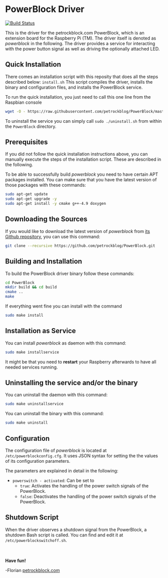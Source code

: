 PowerBlock Driver
=================

[![Build Status](https://travis-ci.org/petrockblog/PowerBlock.svg?branch=master)](https://travis-ci.org/petrockblog/PowerBlock)

This is the driver for the petrockblock.com PowerBlock, which is an extension board for the Raspberry Pi (TM). The driver itself is denoted as _powerblock_ in the following. The driver provides a service for interacting with the power button signal as well as driving the optionally attached LED.

## Quick Installation

There comes an installation script with this reposity that does all the steps described below: `install.sh` This script compiles the driver, installs the binary and configuration files, and installs the PowerBlock service. 

To run the quick installation, you just need to call this one line from the Raspbian console

```bash
wget -O - https://raw.githubusercontent.com/petrockblog/PowerBlock/master install.sh | sudo bash
```

To uninstall the service you can simply call `sudo ./uninstall.sh` from within the `PowerBlock` directory.


## Prerequisites

If you did not follow the quick installation instructions above, you can manually execute the steps of the installation script. These are described in the following.

To be able to successfully build _powerblock_ you need to have certain APT packages installed. You can make sure that you have the latest version of those packages with these commands:

```bash
sudo apt-get update
sudo apt-get upgrade -y
sudo apt-get install -y cmake g++-4.9 doxygen
```

## Downloading the Sources

If you would like to download the latest version of _powerblock_ from [its Github repository](https://github.com/petrockblog/PowerBlock), you can use this command:
```bash
git clone --recursive https://github.com/petrockblog/PowerBlock.git
```

## Building and Installation

To build the PowerBlock driver binary follow these commands:
```bash
cd PowerBlock
mkdir build && cd build
cmake ..
make
```

If everything went fine you can install with the command
```bash
sudo make install
```

## Installation as Service

You can install _powerblock_ as daemon with this command:
```bash
sudo make installservice
```

It might be that you need to **restart** your Raspberry afterwards to have all needed services running.

## Uninstalling the service and/or the binary

You can uninstall the daemon with this command:
```bash
sudo make uninstallservice
```

You can uninstall the binary with this command:
```bash
sudo make uninstall
```

## Configuration

The configuration file of _powerblock_ is located at ```/etc/powerblockconfig.cfg```. It uses JSON syntax for setting the the values of its configuration parameters.

The parameters are explained in detail in the following:

 - ```powerswitch - activated```: Can be set to
     + ```true```: Activates the handling of the power switch signals of the PowerBlock.
     + ```false```: Deactivates the handling of the power switch signals of the PowerBlock.

## Shutdown Script

When the driver observes a shutdown signal from the PowerBlock, a shutdown Bash script is called. You can find and edit it at `/etc/powerblockswitchoff.sh`.

<br><br>
__Have fun!__

-Florian [petrockblock.com](http://blog.petrockblock.com)
